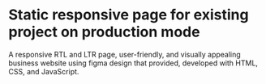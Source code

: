 # Static responsive page for existing project on production mode
A responsive RTL and LTR page, user-friendly, and visually appealing business website using figma design that provided, developed with HTML, CSS, and JavaScript.

